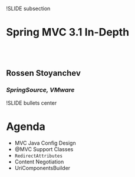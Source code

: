 !SLIDE subsection

# Spring MVC 3.1 In-Depth
<br><br>
## Rossen Stoyanchev
### _SpringSource, VMware_

!SLIDE bullets center
# Agenda

* MVC Java Config Design
* @MVC Support Classes
* `RedirectAttributes`
* Content Negotiation
* UriComponentsBuilder




